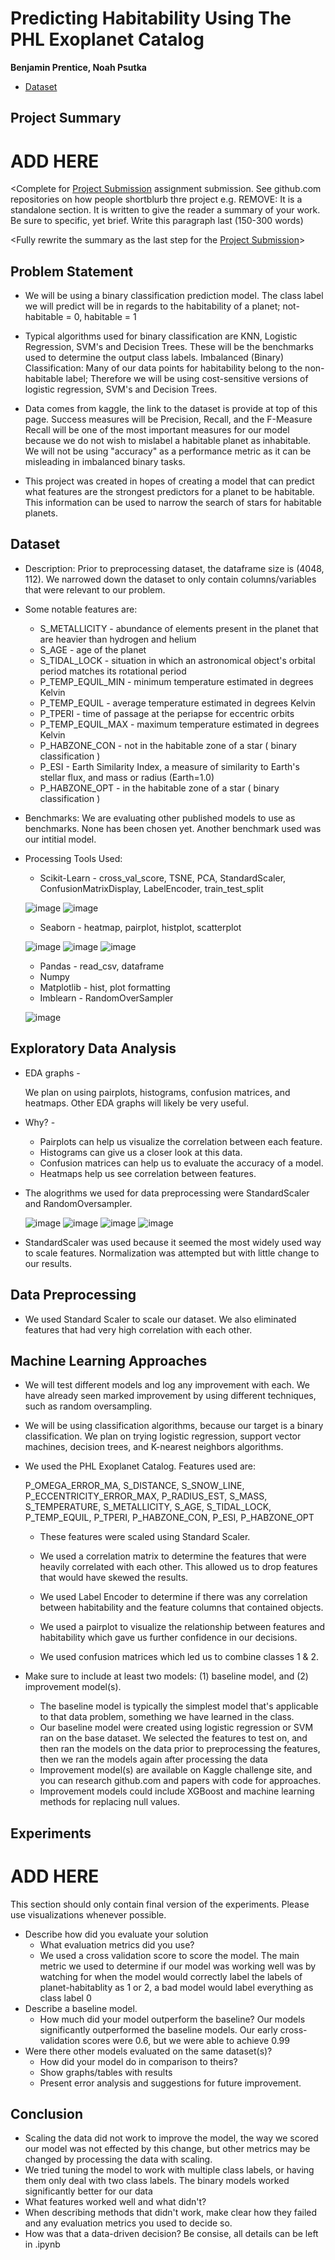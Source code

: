 #  Predicting Habitability Using The PHL Exoplanet Catalog
**Benjamin Prentice, Noah Psutka** 

* [Dataset](https://www.kaggle.com/datasets/chandrimad31/phl-exoplanet-catalog) 

## Project Summary

# ADD HERE

<Complete for [Project Submission](https://canvas.txstate.edu/courses/1993336/assignments/27480566) assignment submission. See github.com repositories on how people shortblurb thre project e.g. REMOVE: It is a standalone section. It is written to give the reader a summary of your work. Be sure to specific, yet brief. Write this paragraph last (150-300 words)

<Fully rewrite the summary as the last step for the [Project Submission](https://canvas.txstate.edu/courses/1993336/assignments/27480566)>


## Problem Statement

* We will be using a binary classification prediction model. The
class label we will predict will be in regards to the habitability of a planet;
not-habitable = 0, habitable = 1

* Typical algorithms used for binary classification are KNN, Logistic Regression,
SVM's and Decision Trees. These will be the benchmarks used to determine the output
class labels.
Imbalanced (Binary) Classification: Many of our data points for habitability belong
to the non-habitable label; Therefore we will be using cost-sensitive versions of
logistic regression, SVM's and Decision Trees.
* Data comes from kaggle, the link to the dataset is provide at top of this page.
Success measures will be Precision, Recall, and the F-Measure
Recall will be one of the most important measures for our model because we do not wish
to mislabel a habitable planet as inhabitable.
We will not be using "accuracy" as a performance metric as it can be misleading in
imbalanced binary tasks.
* This project was created in hopes of creating a model that can predict what
features are the strongest predictors for a planet to be habitable. This information
can be used to narrow the search of stars for habitable planets.

## Dataset
    
* Description: Prior to preprocessing dataset, the dataframe size is (4048, 112). We narrowed down the dataset to only contain columns/variables that were relevant to our problem.
    
* Some notable features are:
    
     * S_METALLICITY - abundance of elements present in the planet that are heavier than hydrogen and helium
     * S_AGE - age of the planet 
     * S_TIDAL_LOCK - situation in which an astronomical object's orbital period matches its rotational period
     * P_TEMP_EQUIL_MIN - minimum temperature estimated in degrees Kelvin
     * P_TEMP_EQUIL - average temperature estimated in degrees Kelvin
     * P_TPERI - time of passage at the periapse for eccentric orbits
     * P_TEMP_EQUIL_MAX - maximum temperature estimated in degrees Kelvin
     * P_HABZONE_CON - not in the habitable zone of a star ( binary classification )
     * P_ESI - Earth Similarity Index, a measure of similarity to Earth's stellar flux, and mass or radius (Earth=1.0)
     * P_HABZONE_OPT - in the habitable zone of a star ( binary classification )
    
* Benchmarks:
    We are evaluating other published models to use as benchmarks. None has been chosen yet. Another benchmark used was our intitial model.

* Processing Tools Used: 
    
     * Scikit-Learn - cross_val_score, TSNE, PCA, StandardScaler, ConfusionMatrixDisplay, LabelEncoder, train_test_split
    
     ![image](confusionmatrix.png)
     ![image](TSNE.png)
     
     * Seaborn - heatmap, pairplot, histplot, scatterplot

     ![image](heatmap.png)
     ![image](pairplot.png)
     ![image](histplot.png)
     
     * Pandas - read_csv, dataframe
     * Numpy
     * Matplotlib - hist, plot formatting
     * Imblearn - RandomOverSampler
     
     ![image](randomoversampler.png)

## Exploratory Data Analysis 

* EDA graphs - 
    
    We plan on using pairplots, histograms, confusion matrices, and heatmaps. Other EDA graphs will likely be very useful.
    
* Why? - 
    
    * Pairplots can help us visualize the correlation between each feature.
    * Histograms can give us a closer look at this data.
    * Confusion matrices can help us to evaluate the accuracy of a model.
    * Heatmaps help us see correlation between features.
    
* The alogrithms we used for data preprocessing were StandardScaler and RandomOversampler.
 
  ![image](standardscaler.png)
  ![image](randomoversampler.png)
  ![image](preros.png)
  ![image](postros.png)
  
* StandardScaler was used because it seemed the most widely used way to scale features. Normalization was attempted but with little change to our results.

## Data Preprocessing 

* We used Standard Scaler to scale our dataset. We also eliminated features that had very high correlation with each other.

## Machine Learning Approaches

* We will test different models and log any improvement with each. We have already seen marked improvement by using different techniques, such as random oversampling.
    
* We will be using classification algorithms, because our target is a binary classification. We plan on trying logistic regression, support vector machines, decision trees, and K-nearest neighbors algorithms.

* We used the PHL Exoplanet Catalog. Features used are:  
    
   P_OMEGA_ERROR_MA, S_DISTANCE, S_SNOW_LINE, P_ECCENTRICITY_ERROR_MAX, P_RADIUS_EST, S_MASS, S_TEMPERATURE, S_METALLICITY, S_AGE,  S_TIDAL_LOCK, P_TEMP_EQUIL, P_TPERI, P_HABZONE_CON, P_ESI, P_HABZONE_OPT
    
   * These features were scaled using Standard Scaler. 
  
  * We used a correlation matrix to determine the features that were heavily correlated with each other. This allowed us to drop features that would have skewed the results. 
  * We used Label Encoder to determine if there was any correlation between habitability and the feature columns that contained objects.
  * We used a pairplot to visualize the relationship between features and habitability which gave us further confidence in our decisions.
  * We used confusion matrices which led us to combine classes 1 & 2.

* Make sure to include at least two models: (1) baseline model, and (2) improvement model(s).  
   * The baseline model is typically the simplest model that's applicable to that data problem, something we have learned in the class. 
   * Our baseline model were created using logistic regression or SVM ran on the base dataset. We selected the features to test on, 
   and then ran the models on the data prior to preprocessing the features, then we ran the models again after processing the data
   * Improvement model(s) are available on Kaggle challenge site, and you can research github.com and papers with code for approaches.  
   * Improvement models could include XGBoost and machine learning methods for replacing null values.

## Experiments 

# ADD HERE

This section should only contain final version of the experiments. Please use visualizations whenever possible.
* Describe how did you evaluate your solution 
  * What evaluation metrics did you use?
  - We used a cross validation score to score the model. 
    The main metric we used to determine if our model was working well was by watching for when the model would 
    correctly label the labels of planet-habitablity as 1 or 2, a bad model would label everything as class label 0
* Describe a baseline model. 
  * How much did your model outperform the baseline?
  Our models significantly outperformed the baseline models. Our early cross-validation scores were 0.6, but we were able to achieve 0.99
* Were there other models evaluated on the same dataset(s)? 
  * How did your model do in comparison to theirs? 
  * Show graphs/tables with results 
  * Present error analysis and suggestions for future improvement. 

## Conclusion

* Scaling the data did not work to improve the model, the way we scored our model was not effected by this change, but
    other metrics may be changed by processing the data with scaling.
* We tried tuning the model to work with multiple class labels, or having them only deal with two class labels. The binary models
    worked significantly better for our data
* What features worked well and what didn't? 
* When describing methods that didn't work, make clear how they failed and any evaluation metrics you used to decide so. 
* How was that a data-driven decision? Be consise, all details can be left in .ipynb
